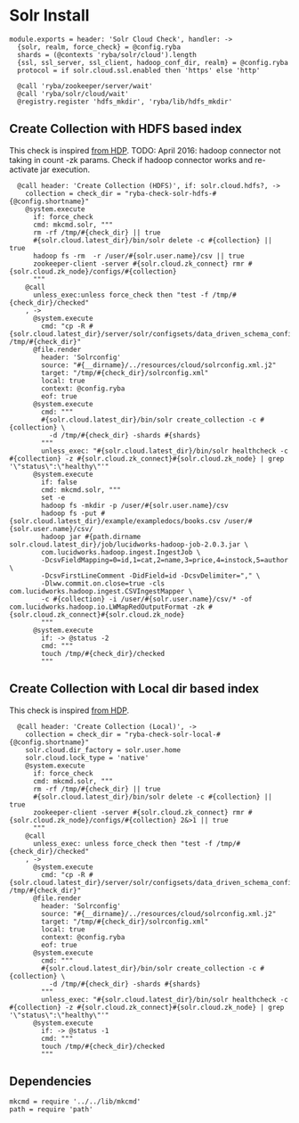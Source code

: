 
# Solr Install

    module.exports = header: 'Solr Cloud Check', handler: ->
      {solr, realm, force_check} = @config.ryba
      shards = (@contexts 'ryba/solr/cloud').length
      {ssl, ssl_server, ssl_client, hadoop_conf_dir, realm} = @config.ryba
      protocol = if solr.cloud.ssl.enabled then 'https' else 'http'

      @call 'ryba/zookeeper/server/wait'
      @call 'ryba/solr/cloud/wait'
      @registry.register 'hdfs_mkdir', 'ryba/lib/hdfs_mkdir'

## Create Collection with HDFS based index
This check is inspired [from HDP][search-hdp].
TODO: April 2016: hadoop connector not taking in count -zk params.
Check if hadoop connector works and re-activate jar execution.

      @call header: 'Create Collection (HDFS)', if: solr.cloud.hdfs?, ->
        collection = check_dir = "ryba-check-solr-hdfs-#{@config.shortname}"
        @system.execute
          if: force_check
          cmd: mkcmd.solr, """
          rm -rf /tmp/#{check_dir} || true
          #{solr.cloud.latest_dir}/bin/solr delete -c #{collection} || true
          hadoop fs -rm  -r /user/#{solr.user.name}/csv || true
          zookeeper-client -server #{solr.cloud.zk_connect} rmr #{solr.cloud.zk_node}/configs/#{collection}
          """
        @call 
          unless_exec:unless force_check then "test -f /tmp/#{check_dir}/checked"
        , ->
          @system.execute
            cmd: "cp -R #{solr.cloud.latest_dir}/server/solr/configsets/data_driven_schema_configs /tmp/#{check_dir}"
          @file.render
            header: 'Solrconfig'
            source: "#{__dirname}/../resources/cloud/solrconfig.xml.j2"
            target: "/tmp/#{check_dir}/solrconfig.xml"
            local: true
            context: @config.ryba
            eof: true
          @system.execute
            cmd: """
            #{solr.cloud.latest_dir}/bin/solr create_collection -c #{collection} \
              -d /tmp/#{check_dir} -shards #{shards}
            """
            unless_exec: "#{solr.cloud.latest_dir}/bin/solr healthcheck -c #{collection} -z #{solr.cloud.zk_connect}#{solr.cloud.zk_node} | grep '\"status\":\"healthy\"'"
          @system.execute
            if: false
            cmd: mkcmd.solr, """
            set -e
            hadoop fs -mkdir -p /user/#{solr.user.name}/csv
            hadoop fs -put #{solr.cloud.latest_dir}/example/exampledocs/books.csv /user/#{solr.user.name}/csv/
            hadoop jar #{path.dirname solr.cloud.latest_dir}/job/lucidworks-hadoop-job-2.0.3.jar \
            com.lucidworks.hadoop.ingest.IngestJob \
            -DcsvFieldMapping=0=id,1=cat,2=name,3=price,4=instock,5=author \
            -DcsvFirstLineComment -DidField=id -DcsvDelimiter="," \
            -Dlww.commit.on.close=true -cls com.lucidworks.hadoop.ingest.CSVIngestMapper \
            -c #{collection} -i /user/#{solr.user.name}/csv/* -of com.lucidworks.hadoop.io.LWMapRedOutputFormat -zk #{solr.cloud.zk_connect}#{solr.cloud.zk_node}
            """
          @system.execute
            if: -> @status -2
            cmd: """
            touch /tmp/#{check_dir}/checked
            """

## Create Collection with Local dir based index
This check is inspired [from HDP][search-hdp].

      @call header: 'Create Collection (Local)', ->
        collection = check_dir = "ryba-check-solr-local-#{@config.shortname}"
        solr.cloud.dir_factory = solr.user.home
        solr.cloud.lock_type = 'native'
        @system.execute
          if: force_check
          cmd: mkcmd.solr, """
          rm -rf /tmp/#{check_dir} || true
          #{solr.cloud.latest_dir}/bin/solr delete -c #{collection} || true
          zookeeper-client -server #{solr.cloud.zk_connect} rmr #{solr.cloud.zk_node}/configs/#{collection} 2&>1 || true
          """
        @call 
          unless_exec: unless force_check then "test -f /tmp/#{check_dir}/checked"
        , ->
          @system.execute
            cmd: "cp -R #{solr.cloud.latest_dir}/server/solr/configsets/data_driven_schema_configs /tmp/#{check_dir}"
          @file.render
            header: 'Solrconfig'
            source: "#{__dirname}/../resources/cloud/solrconfig.xml.j2"
            target: "/tmp/#{check_dir}/solrconfig.xml"
            local: true
            context: @config.ryba   
            eof: true
          @system.execute
            cmd: """
            #{solr.cloud.latest_dir}/bin/solr create_collection -c #{collection} \
              -d /tmp/#{check_dir} -shards #{shards}
            """
            unless_exec: "#{solr.cloud.latest_dir}/bin/solr healthcheck -c #{collection} -z #{solr.cloud.zk_connect}#{solr.cloud.zk_node} | grep '\"status\":\"healthy\"'"
          @system.execute
            if: -> @status -1
            cmd: """
            touch /tmp/#{check_dir}/checked
            """          

## Dependencies

    mkcmd = require '../../lib/mkcmd'
    path = require 'path'

[search-hdp]:(http://fr.hortonworks.com/hadoop-tutorial/searching-data-solr/)
